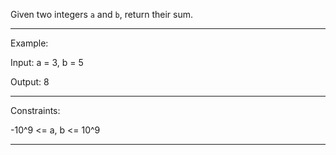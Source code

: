 
Given two integers `a` and `b`, return their sum.

---

Example:

Input: 
a = 3, b = 5

Output:
8

---

Constraints:

-10^9 <= a, b <= 10^9

---